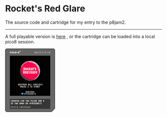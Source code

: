 # Rocket's Red Glare

The source code and cartridge for my entry to the p8jam2.

---

A full playable version is [here](http://www.lexaloffle.com/bbs/?tid=3443)
, or the cartridge can be loaded into a local pico8 session.

![Cartridge](https://github.com/FriedYeti/rockets-red-glare/blob/master/rocketsredglare.p8.png "Cartridge")
